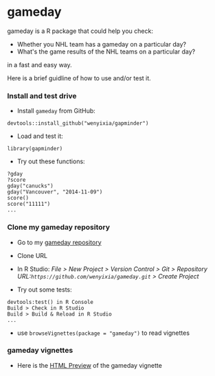 gameday
=======================

gameday is a R package that could help you check:
* Whether you NHL team has a gameday on a particular day?
* What's the game results of the NHL teams on a particular day?

in a fast and easy way.

Here is a brief guidline of how to use and/or test it.

### Install and test drive

* Install `gameday` from GitHub:
```
devtools::install_github("wenyixia/gapminder")
```

* Load and test it:

```
library(gapminder)
```
 
* Try out these functions:
```
?gday
?score
gday("canucks")
gday("Vancouver", "2014-11-09")
score()
score("11111")
...
```


### Clone my gameday repository

* Go to my [gameday repository](https://github.com/wenyixia/gameday)

* Clone URL

* In R Studio: 
    *File > New Project > Version Control > Git > Repository URL:`https://github.com/wenyixia/gameday.git` > Create Project*

* Try out some tests:

```
devtools:test() in R Console
Build > Check in R Studio
Build > Build & Reload in R Studio
...
```
* use `browseVignettes(package = "gameday")` to read vignettes

### gameday vignettes

* Here is the [HTML Preview](http://htmlpreview.github.io/?https://raw.githubusercontent.com/wenyixia/gameday/master/overview.html) of the gameday vignette


